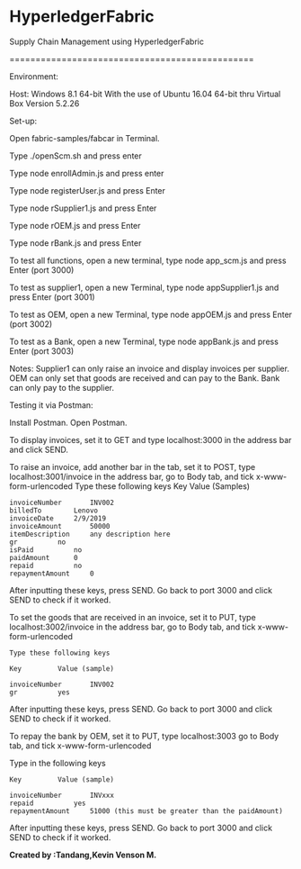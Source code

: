 # HyperledgerFabric

Supply Chain Management using HyperledgerFabric

===============================================

Environment:

Host: Windows 8.1 64-bit
With the use of Ubuntu 16.04 64-bit thru Virtual Box Version 5.2.26

Set-up:

Open fabric-samples/fabcar in Terminal.

Type ./openScm.sh and press enter

Type node enrollAdmin.js and press enter

Type node registerUser.js and press Enter

Type node rSupplier1.js and press Enter

Type node rOEM.js and press Enter

Type node rBank.js and press Enter

To test all functions, open a new terminal, type node app_scm.js and press Enter (port 3000)

To test as supplier1, open a new Terminal, type node appSupplier1.js and press Enter (port 3001)

To test as OEM, open a new Terminal, type node appOEM.js and press Enter (port 3002)

To test as a Bank, open a new Terminal, type node appBank.js and press Enter (port 3003)

Notes: Supplier1 can only raise an invoice and display invoices per supplier.
OEM can only set that goods are received and can pay to the Bank.
Bank can only pay to the supplier.

Testing it via Postman:

Install Postman. Open Postman.

To display invoices, set it to GET and type localhost:3000 in the address bar and click SEND.

To raise an invoice, add another bar in the tab, set it to POST, type localhost:3001/invoice in the address bar, go to Body tab, and tick x-www-form-urlencoded
	Type these following keys
	Key			Value (Samples)

	invoiceNumber		INV002
	billedTo		Lenovo
	invoiceDate		2/9/2019
	invoiceAmount		50000
	itemDescription		any description here
	gr			no
	isPaid			no
	paidAmount		0
	repaid			no
	repaymentAmount		0

After inputting these keys, press SEND. Go back to port 3000 and click SEND to check if it worked.

To set the goods that are received in an invoice, set it to PUT, type localhost:3002/invoice in the address bar, go to Body tab, and tick x-www-form-urlencoded

	Type these following keys

	Key			Value (sample)
	
	invoiceNumber		INV002
	gr			yes

After inputting these keys, press SEND. Go back to port 3000 and click SEND to check if it worked.

To repay the bank by OEM, set it to PUT, type localhost:3003 go to Body tab, and tick x-www-form-urlencoded

   Type in the following keys

	Key			Value (sample)
	
	invoiceNumber		INVxxx
	repaid			yes
	repaymentAmount		51000 (this must be greater than the paidAmount)

After inputting these keys, press SEND. Go back to port 3000 and click SEND to check if it worked.

**Created by :Tandang,Kevin Venson M.**

